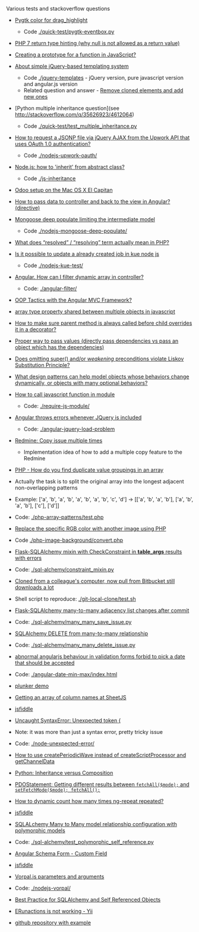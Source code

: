 Various tests and stackoverflow questions

- [Pygtk color for drag_highlight](http://stackoverflow.com/questions/34954500/pygtk-color-for-drag-highlight)
  - Code [./quick-test/pygtk-eventbox.py](./quick-test/pygtk-eventbox.py)

- [PHP 7 return type hinting (why null is not allowed as a return value)](http://stackoverflow.com/questions/36544084/php-7-return-type-hinting/36596514#36596514)

- [Creating a prototype for a function in JavaScript?](http://stackoverflow.com/questions/35911888/creating-a-prototype-for-a-function-in-javascript/35926412#35926412)

- [About simple jQuery-based templating system](http://stackoverflow.com/questions/35536144/persuading-scripts-to-play-nicely-together/35656555)
  - Code [./jquery-templates](./jquery-templates) - jQuery version, pure javascript version and angular.js version
  - Related question and answer - [Remove cloned elements and add new ones](http://stackoverflow.com/questions/35023369/remove-cloned-elements-and-add-new-ones/35025496)

- [Python multiple inheritance question](see http://stackoverflow.com/q/35626923/4612064)
  - Code [./quick-test/test_multiple_inheritance.py](./quick-test/test_multiple_inheritance.py)

- [How to request a JSONP file via jQuery AJAX from the Upwork API that uses OAuth 1.0 authentication?](http://stackoverflow.com/questions/35408176/how-to-request-a-jsonp-file-via-jquery-ajax-from-the-upwork-api-that-uses-oauth)
  - Code [./nodejs-upwork-oauth/](./nodejs-upwork-oauth/)

- [Node.js: how to 'inherit' from abstract class?](http://stackoverflow.com/q/35319739/4612064)
  - Code [./js-inheritance](./js-inheritance)

- [Odoo setup on the Mac OS X El Capitan](http://stackoverflow.com/questions/35122765/unable-to-run-odoo-properly-in-mac-os-x/35303294#35303294)

- [How to pass data to controller and back to the view in Angular? (directive)](http://stackoverflow.com/questions/35325456/how-to-pass-data-to-controller-and-back-to-the-view-in-angular/35326035#35326035)

- [Mongoose deep populate limiting the intermediate model](http://stackoverflow.com/questions/34786589/mongoose-deep-populate-limiting-intermediate-model/35241056)
  - Code [./nodejs-mongoose-deep-populate/](./nodejs-mongoose-deep-populate/)

- [What does “resolved” / “resolving” term actually mean in PHP?](http://stackoverflow.com/a/35189219/4612064)

- [Is it possible to update a already created job in kue node js](http://stackoverflow.com/questions/34919808/is-it-possible-to-update-a-already-created-job-in-kue-node-js)
  - Code [./nodejs-kue-test/](./nodejs-kue-test/)

- [Angular. How can I filter dynamic array in controller?](http://stackoverflow.com/a/35186340/4612064)
  - Code: [./angular-filter/](./angular-filter/)

- [OOP Tactics with the Angular MVC Framework?](http://stackoverflow.com/a/35184031/4612064)

- [array type property shared between multiple objects in javascript](http://stackoverflow.com/a/35178442/4612064)

- [How to make sure parent method is always called before child overrides it in a decorator?](http://stackoverflow.com/a/35141321/4612064)

- [Proper way to pass values (directly pass dependencies vs pass an object which has the dependencies)](http://stackoverflow.com/a/35132205/4612064)

- [Does omitting super() and/or *weakening* preconditions violate Liskov Substitution Principle?](http://stackoverflow.com/a/35100019/4612064)

- [What design patterns can help model objects whose behaviors change dynamically, or objects with many optional behaviors?](http://stackoverflow.com/a/35114637/4612064)

- [How to call javascript function in module](http://stackoverflow.com/q/35090950/4612064)
  - Code: [./require-js-module/](./require-js-module/)

- [Angular throws errors whenever JQuery is included](http://stackoverflow.com/questions/34904109/angular-throws-errors-whenever-jquery-is-included)
  - Code: [./angular-jquery-load-problem](./angular-jquery-load-problem)

- [Redmine: Copy issue multiple times](http://stackoverflow.com/a/34995100/4612064)
  - Implementation idea of how to add a multiple copy feature to the Redmine

- [PHP - How do you find duplicate value groupings in an array](http://stackoverflow.com/q/21295384/4612064)
 - Actually the task is to split the original array into the longest adjacent non-overlapping patterns
 - Example: ['a', 'b', 'a', 'b', 'a', 'b', 'a', 'b', 'c', 'd'] -> [['a', 'b', 'a', 'b'], ['a', 'b', 'a', 'b'], ['c'], ['d']]
 - Code: [./php-array-patterns/test.php](./php-array-patterns/test.php)

- [Replace the specific RGB color with another image using PHP](http://stackoverflow.com/a/34979853/4612064)
 - Code [./php-image-background/convert.php](./php-image-background/convert.php)

- [Flask-SQLAlchemy mixin with CheckConstraint in __table_args__ results with errors](http://stackoverflow.com/q/34974021/4612064)
 - Code: [./sql-alchemy/constraint_mixin.py](./sql-alchemy/constraint_mixin.py)

- [Cloned from a colleague's computer, now pull from Bitbucket still downloads a lot](http://stackoverflow.com/q/34828587/4612064)
 - Shell script to reproduce: [./git-local-clone/test.sh](./git-local-clone/test.sh)

- [Flask-SQLAlchemy many-to-many adjacency list changes after commit](http://stackoverflow.com/q/34945722/4612064)
 - Code: [./sql-alchemy/many_many_save_issue.py](./sql-alchemy/many_many_save_issue.py)

- [SQLAlchemy DELETE from many-to-many relationship](http://stackoverflow.com/q/34935348/4612064)
 - Code: [./sql-alchemy/many_many_delete_issue.py](./sql-alchemy/many_many_delete_issue.py)

- [abnormal angularjs behaviour in validation forms forbid to pick a date that should be accepted](http://stackoverflow.com/questions/34906048/abnormal-angularjs-behaviour-in-validation-forms-forbid-to-pick-a-date-that-shou/34944246#34944246)
 - Code: [./angular-date-min-max/index.html](./angular-date-min-max/index.html)
 - [plunker demo](http://plnkr.co/edit/BBr668?p=preview)

- [Getting an array of column names at SheetJS](http://stackoverflow.com/a/34900620/4612064)
 - [jsfiddle](https://jsfiddle.net/serebrov/cbxhcovz/1/)

- [Uncaught SyntaxError: Unexpected token {](http://stackoverflow.com/a/34887630/4612064)
 - Note: it was more than just a syntax error, pretty tricky issue
 - Code: [./node-unexpected-error/](./node-unexpected-error/)

- [How to use createPeriodicWave instead of createScriptProcessor and getChannelData](http://stackoverflow.com/q/34226176/4612064)

- [Python: Inheritance versus Composition](http://stackoverflow.com/a/34832643/4612064)

- [PDOStatement: Getting different results between `fetchAll($mode);` and `setFetchMode($mode); fetchAll();`](http://stackoverflow.com/a/34779577/4612064)

- [How to dynamic count how many times ng-repeat repeated?](http://stackoverflow.com/a/34831072/4612064)
 - [jsfiddle](https://jsfiddle.net/serebrov/6f24b4b8/1/)

- [SQLALchemy Many to Many model relationship configuration with polymorphic models](http://stackoverflow.com/a/34831614/4612064)
 - Code: [./sql-alchemy/test_polymorphic_self_reference.py](./sql-alchemy/test_polymorphic_self_reference.py)

- [Angular Schema Form - Custom Field](http://stackoverflow.com/a/34784855/4612064)
 - [jsfiddle](http://jsfiddle.net/serebrov/o0yced6o/1/)

- [Vorpal.js parameters and arguments](http://stackoverflow.com/a/34778246/4612064)
 - Code: [./nodejs-vorpal/](./nodejs-vorpal/)

- [Best Practice for SQLAlchemy and Self Referenced Objects](http://stackoverflow.com/a/34776326/4612064)

- [ERunactions is not working - Yii](http://stackoverflow.com/a/34755596/4612064)
 - [github repository with example](https://github.com/serebrov/yii-test-runactions)
